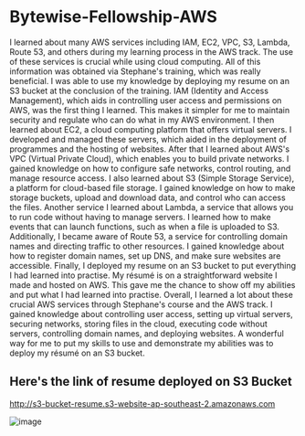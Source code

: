 # Bytewise-Fellowship-AWS

I learned about many AWS services including IAM, EC2, VPC, S3, Lambda, Route 53, and others during my learning process in the AWS track. The use of these services is crucial while using cloud computing. All of this information was obtained via Stephane's training, which was really beneficial. I was able to use my knowledge by deploying my resume on an S3 bucket at the conclusion of the training.
IAM (Identity and Access Management), which aids in controlling user access and permissions on AWS, was the first thing I learned. This makes it simpler for me to maintain security and regulate who can do what in my AWS environment. I then learned about EC2, a cloud computing platform that offers virtual servers. I developed and managed these servers, which aided in the deployment of programmes and the hosting of websites.
After that I learned about AWS's VPC (Virtual Private Cloud), which enables you to build private networks. I gained knowledge on how to configure safe networks, control routing, and manage resource access.
I also learned about S3 (Simple Storage Service), a platform for cloud-based file storage. I gained knowledge on how to make storage buckets, upload and download data, and control who can access the files.
Another service I learned about Lambda, a service that allows you to run code without having to manage servers. I learned how to make events that can launch functions, such as when a file is uploaded to S3.
Additionally, I became aware of Route 53, a service for controlling domain names and directing traffic to other resources. I gained knowledge about how to register domain names, set up DNS, and make sure websites are accessible.
Finally, I deployed my resume on an S3 bucket to put everything I had learned into practise. My résumé is on a straightforward website I made and hosted on AWS. This gave me the chance to show off my abilities and put what I had learned into practise. 
Overall, I learned a lot about these crucial AWS services through Stephane's course and the AWS track. I gained knowledge about controlling user access, setting up virtual servers, securing networks, storing files in the cloud, executing code without servers, controlling domain names, and deploying websites. A wonderful way for me to put my skills to use and demonstrate my abilities was to deploy my résumé on an S3 bucket.

## Here's the link of resume deployed on S3 Bucket
http://s3-bucket-resume.s3-website-ap-southeast-2.amazonaws.com

![image](https://github.com/umerhassankhan1/Bytewise-Fellowship-AWS/assets/110376672/7b904f50-be8f-4e1d-9ff9-bb6dd61cc89b)
